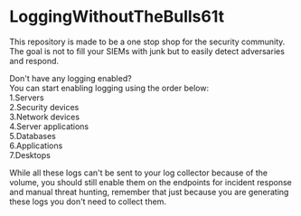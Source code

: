 # LoggingWithoutTheBulls61t

This repository is made to be a one stop shop for the security community. The goal is not to fill your SIEMs with junk but to easily detect adversaries and respond.

Don't have any logging enabled?  
You can start enabling logging using the order below:  
1.Servers  
2.Security devices  
3.Network devices  
4.Server applications  
5.Databases  
6.Applications  
7.Desktops  

While all these logs can't be sent to your log collector because of the volume, you should still enable them on the endpoints for incident response and manual threat hunting, remember that just because you are generating these logs you don't need to collect them.  

